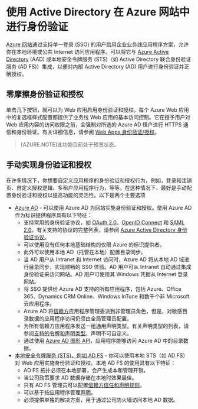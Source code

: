 <properties 
	pageTitle="使用 Active Directory 在 Azure 网站中进行身份验证" 
	description="了解部署到 Azure 网站的业务线应用程序的不同身份验证和授权选项" 
	services="app-service\web" 
	documentationCenter="" 
	authors="cephalin" 
	manager="wpickett" 
	editor="jimbe"/>

<tags 
	ms.service="app-service-web" 
	ms.date="07/02/2015" 
	wacn.date="10/03/2015"/>

# 使用 Active Directory 在 Azure 网站中进行身份验证 #

[Azure 网站](/documentation/services/web-sites)通过支持单一登录 (SSO) 的用户启用企业业务线应用程序方案，允许你在本地环境或公共 Internet 访问应用程序。可以将它与 [Azure Active Directory](/documentation/services/identity) (AAD) 或本地安全令牌服务 (STS)（如 Active Directory 联合身份验证服务 (AD FS)）集成，以便对内部 Active Directory (AD) 用户进行身份验证并正确授权。

## 零摩擦身份验证和授权 ##

单击几下按钮，就可以为 Web 应用启用身份验证和授权。每个 Azure Web 应用中的复选框样式配置都提供了业务线 Web 应用的基本访问控制。它在授予用户对 Web 应用内容的访问权限之前，会强制对所选的 Azure AD 租户进行 HTTPS 通信和身份验证。有关详细信息，请参阅 [Web Apps 身份验证/授权](http://azure.microsoft.com/blog/2014/11/13/azure-websites-authentication-authorization/)。

>[AZURE.NOTE]此功能目前处于预览状态。

## 手动实现身份验证和授权 ##

在许多情况下，你想要自定义应用程序的身份验证和授权行为，例如，登录和注销页、自定义授权逻辑、多租户应用程序行为，等等。在这种情况下，最好是手动配置身份验证和授权以提高功能的灵活性。以下是两个主要选项

-	[Azure AD](/documentation/articles/web-sites-dotnet-lob-application-azure-ad) - 可以使用 Azure AD 为网站实施身份验证和授权。使用 Azure AD 作为标识提供程序具有以下特征：
	-	支持常用的身份验证协议，如 [OAuth 2.0](http://oauth.net/2/)、[OpenID Connect](http://openid.net/connect/) 和 [SAML 2.0](http://en.wikipedia.org/wiki/SAML_2.0)。有关支持的协议的完整列表，请参阅 [Azure Active Directory 身份验证协议](http://msdn.microsoft.com/zh-cn/library/azure/dn151124.aspx)。
	-	可以使用没有任何本地基础结构的仅限 Azure 的标识提供者。
	-	此外可以使用本地 AD（托管在本地）配置目录同步。
	-	当 AD 用户从 Intranet 和 Internet 访问时，Azure AD 将从本地 AD 域进行目录同步，实现顺畅的 SSO 体验。AD 用户可从 Intranet 自动通过集成身份验证来访问网站。AD 用户可使用其 Windows 凭据从 Internet 登录网站。
	-	将 SSO 提供给 Azure AD 支持的所有应用程序，包括 Azure、Office 365、Dynamics CRM Online、Windows InTune 和数千个非 Microsoft 云应用程序。 
	-	Azure AD 将[信赖方](http://en.wikipedia.org/wiki/Relying_party)应用程序管理委派到非管理员角色，但是，对敏感目录数据的应用程序访问仍须由全局管理员配置。
	-	为所有信赖方应用程序发送一组通用声明类型。有关声明类型的列表，请参阅[支持的令牌和声明类型](/documentation/articles/active-directory-token-and-claims)。声明不可自定义。
	-	通过使用 [Azure AD 图形 API](http://msdn.microsoft.com/zh-cn/library/azure/hh974476.aspx)，应用程序能够访问 Azure AD 中的目录数据。
-	[本地安全令牌服务 (STS)，例如 AD FS](/documentation/articles/web-sites-dotnet-lob-application-adfs) - 你可以使用本地 STS（如 AD FS）对 Web 应用实施身份验证和授权。本地 AD FS 的使用具有以下特征：
	-	AD FS 拓扑必须在本地部署，会产生成本和管理开销。
	-	当公司政策要求 AD 数据存储在本地时效果最佳。
	-	只有 AD FS 管理员可以配置[信赖方信任和声明规则](http://technet.microsoft.com/zh-cn/library/dd807108.aspx)。
	-	可以基于按应用程序管理[声明](http://technet.microsoft.com/zh-cn/library/ee913571.aspx)。
	-	必须提供单独的解决方案，用于通过公司防火墙访问本地 AD 数据。



<!---HONumber=71-->